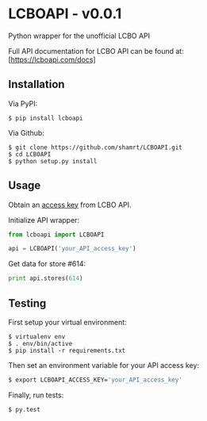 # LCBOAPI - v0.0.1

Python wrapper for the unofficial LCBO API

Full API documentation for LCBO API can be found at: [https://lcboapi.com/docs]


## Installation

Via PyPI:

    $ pip install lcboapi

Via Github:

    $ git clone https://github.com/shamrt/LCBOAPI.git
    $ cd LCBOAPI
    $ python setup.py install


## Usage

Obtain an [access key](https://lcboapi.com/sign-up) from LCBO API.

Initialize API wrapper:

```python
from lcboapi import LCBOAPI

api = LCBOAPI('your_API_access_key')
```

Get data for store #614:

```python
print api.stores(614)
```

## Testing

First setup your virtual environment:

    $ virtualenv env
    $ . env/bin/active
    $ pip install -r requirements.txt

Then set an environment variable for your API access key:

```bash
$ export LCBOAPI_ACCESS_KEY='your_API_access_key'
```

Finally, run tests:

    $ py.test
